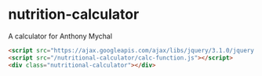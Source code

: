 # nutrition-calculator

A calculator for Anthony Mychal

```html
<script src="https://ajax.googleapis.com/ajax/libs/jquery/3.1.0/jquery.min.js"></script>
<script src="/nutritional-calculator/calc-function.js"></script>
<div class="nutritional-calculator"></div>
```
